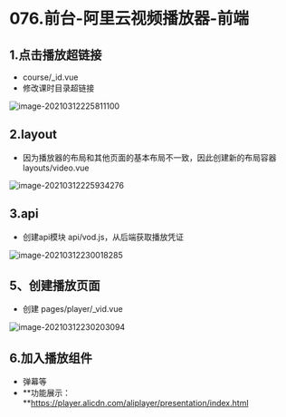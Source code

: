 # 076.前台-阿里云视频播放器-前端

## 1.点击播放超链接

- course/_id.vue
- 修改课时目录超链接

![image-20210312225811100](https://raw.githubusercontent.com/TWDH/Leetcode-From-Zero/pictures/img/image-20210312225811100.png)

## 2.layout

- 因为播放器的布局和其他页面的基本布局不一致，因此创建新的布局容器 layouts/video.vue

![image-20210312225934276](https://raw.githubusercontent.com/TWDH/Leetcode-From-Zero/pictures/img/image-20210312225934276.png)

## 3.api

- 创建api模块 api/vod.js，从后端获取播放凭证

![image-20210312230018285](https://raw.githubusercontent.com/TWDH/Leetcode-From-Zero/pictures/img/image-20210312230018285.png)

## 5、创建播放页面

- 创建 pages/player/_vid.vue

![image-20210312230203094](https://raw.githubusercontent.com/TWDH/Leetcode-From-Zero/pictures/img/image-20210312230203094.png)

## 6.加入播放组件

* 弹幕等
* **功能展示：**https://player.alicdn.com/aliplayer/presentation/index.html